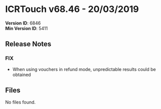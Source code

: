 # ICRTouch v68.46 - 20/03/2019

__Version ID__: 6846
<br>__Min Version ID__: 5411

## Release Notes
### FIX
- When using vouchers in refund mode, unpredictable results could be obtained

## Files
No files found.

